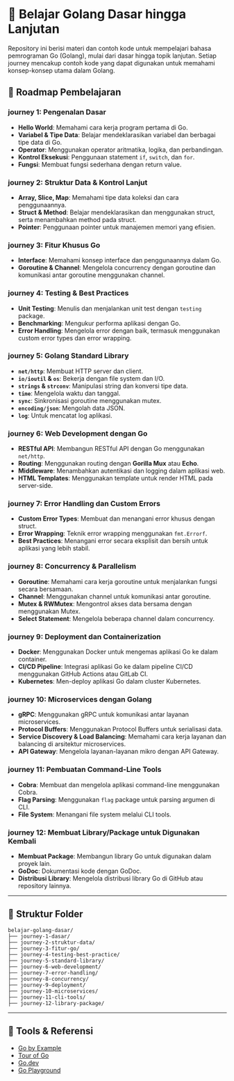 # 🚀 Belajar Golang Dasar hingga Lanjutan

Repository ini berisi materi dan contoh kode untuk mempelajari bahasa pemrograman Go (Golang), mulai dari dasar hingga topik lanjutan. Setiap journey mencakup contoh kode yang dapat digunakan untuk memahami konsep-konsep utama dalam Golang.

## 🧭 Roadmap Pembelajaran

### **journey 1: Pengenalan Dasar**
- **Hello World**: Memahami cara kerja program pertama di Go.
- **Variabel & Tipe Data**: Belajar mendeklarasikan variabel dan berbagai tipe data di Go.
- **Operator**: Menggunakan operator aritmatika, logika, dan perbandingan.
- **Kontrol Eksekusi**: Penggunaan statement `if`, `switch`, dan `for`.
- **Fungsi**: Membuat fungsi sederhana dengan return value.

### **journey 2: Struktur Data & Kontrol Lanjut**
- **Array, Slice, Map**: Memahami tipe data koleksi dan cara penggunaannya.
- **Struct & Method**: Belajar mendeklarasikan dan menggunakan struct, serta menambahkan method pada struct.
- **Pointer**: Penggunaan pointer untuk manajemen memori yang efisien.

### **journey 3: Fitur Khusus Go**
- **Interface**: Memahami konsep interface dan penggunaannya dalam Go.
- **Goroutine & Channel**: Mengelola concurrency dengan goroutine dan komunikasi antar goroutine menggunakan channel.

### **journey 4: Testing & Best Practices**
- **Unit Testing**: Menulis dan menjalankan unit test dengan `testing` package.
- **Benchmarking**: Mengukur performa aplikasi dengan Go.
- **Error Handling**: Mengelola error dengan baik, termasuk menggunakan custom error types dan error wrapping.

### **journey 5: Golang Standard Library**
- **`net/http`**: Membuat HTTP server dan client.
- **`io/ioutil` & `os`**: Bekerja dengan file system dan I/O.
- **`strings` & `strconv`**: Manipulasi string dan konversi tipe data.
- **`time`**: Mengelola waktu dan tanggal.
- **`sync`**: Sinkronisasi goroutine menggunakan mutex.
- **`encoding/json`**: Mengolah data JSON.
- **`log`**: Untuk mencatat log aplikasi.

### **journey 6: Web Development dengan Go**
- **RESTful API**: Membangun RESTful API dengan Go menggunakan `net/http`.
- **Routing**: Menggunakan routing dengan **Gorilla Mux** atau **Echo**.
- **Middleware**: Menambahkan autentikasi dan logging dalam aplikasi web.
- **HTML Templates**: Menggunakan template untuk render HTML pada server-side.

### **journey 7: Error Handling dan Custom Errors**
- **Custom Error Types**: Membuat dan menangani error khusus dengan struct.
- **Error Wrapping**: Teknik error wrapping menggunakan `fmt.Errorf`.
- **Best Practices**: Menangani error secara eksplisit dan bersih untuk aplikasi yang lebih stabil.

### **journey 8: Concurrency & Parallelism**
- **Goroutine**: Memahami cara kerja goroutine untuk menjalankan fungsi secara bersamaan.
- **Channel**: Menggunakan channel untuk komunikasi antar goroutine.
- **Mutex & RWMutex**: Mengontrol akses data bersama dengan menggunakan Mutex.
- **Select Statement**: Mengelola beberapa channel dalam concurrency.

### **journey 9: Deployment dan Containerization**
- **Docker**: Menggunakan Docker untuk mengemas aplikasi Go ke dalam container.
- **CI/CD Pipeline**: Integrasi aplikasi Go ke dalam pipeline CI/CD menggunakan GitHub Actions atau GitLab CI.
- **Kubernetes**: Men-deploy aplikasi Go dalam cluster Kubernetes.

### **journey 10: Microservices dengan Golang**
- **gRPC**: Menggunakan gRPC untuk komunikasi antar layanan microservices.
- **Protocol Buffers**: Menggunakan Protocol Buffers untuk serialisasi data.
- **Service Discovery & Load Balancing**: Memahami cara kerja layanan dan balancing di arsitektur microservices.
- **API Gateway**: Mengelola layanan-layanan mikro dengan API Gateway.

### **journey 11: Pembuatan Command-Line Tools**
- **Cobra**: Membuat dan mengelola aplikasi command-line menggunakan Cobra.
- **Flag Parsing**: Menggunakan `flag` package untuk parsing argumen di CLI.
- **File System**: Menangani file system melalui CLI tools.

### **journey 12: Membuat Library/Package untuk Digunakan Kembali**
- **Membuat Package**: Membangun library Go untuk digunakan dalam proyek lain.
- **GoDoc**: Dokumentasi kode dengan GoDoc.
- **Distribusi Library**: Mengelola distribusi library Go di GitHub atau repository lainnya.

---

## 📂 Struktur Folder
```hcl
belajar-golang-dasar/
├── journey-1-dasar/
├── journey-2-struktur-data/
├── journey-3-fitur-go/
├── journey-4-testing-best-practice/
├── journey-5-standard-library/
├── journey-6-web-development/
├── journey-7-error-handling/
├── journey-8-concurrency/
├── journey-9-deployment/
├── journey-10-microservices/
├── journey-11-cli-tools/
├── journey-12-library-package/
```
---

## 🧰 Tools & Referensi
- [Go by Example](https://gobyexample.com/)
- [Tour of Go](https://tour.golang.org/)
- [Go.dev](https://go.dev/)
- [Go Playground](https://play.golang.org/)
